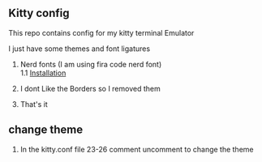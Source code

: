 

## Kitty config

This repo contains config for my kitty terminal Emulator

I just have some themes and font ligatures

1. Nerd fonts (I am using fira code nerd font)  
1.1 [Installation](
    https://github.com/ryanoasis/nerd-fonts/releases/download/v3.0.2/FiraCode.zip)

2. I dont Like the Borders so I removed them
3. That's it


## change theme

1. In the kitty.conf file 23-26 comment uncomment to change the theme